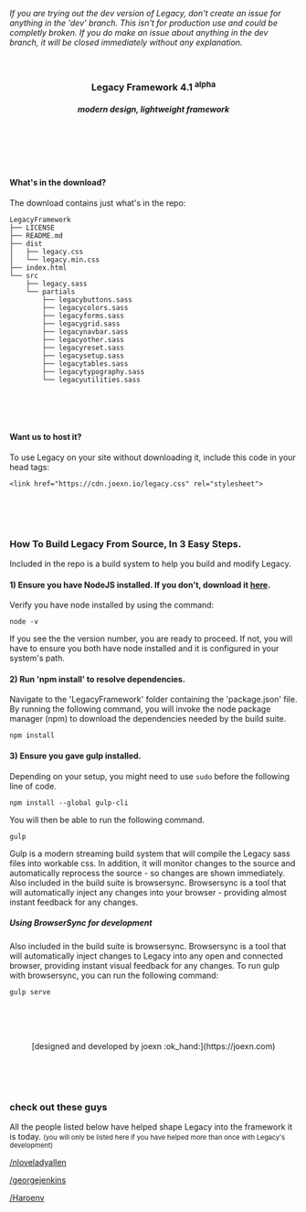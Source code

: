 _If you are trying out the dev version of Legacy, don't create an issue for anything in the 'dev' branch. This isn't for production use and could be completly broken._
_If you do make an issue about anything in the dev branch, it will be closed immediately without any explanation._
<br><br><br>

<h3 align="center"> Legacy Framework 4.1 <sup>alpha</sup> </h1>
<h5 align="center"> modern design, lightweight framework </h3>

<br><br><br><br>

#### What's in the download?

The download contains just what's in the repo:

```
LegacyFramework
├── LICENSE
├── README.md
├── dist
│   ├── legacy.css
│   └── legacy.min.css
├── index.html
└── src
    ├── legacy.sass
    └── partials
        ├── legacybuttons.sass
        ├── legacycolors.sass
        ├── legacyforms.sass
        ├── legacygrid.sass
        ├── legacynavbar.sass
        ├── legacyother.sass
        ├── legacyreset.sass
        ├── legacysetup.sass
        ├── legacytables.sass
        ├── legacytypography.sass
        └── legacyutilities.sass
```

<br><br><br>


#### Want us to host it?

To use Legacy on your site without downloading it, include this code in your head tags:

    <link href="https://cdn.joexn.io/legacy.css" rel="stylesheet">

<br><br><br>



### How To Build Legacy From Source, In 3 Easy Steps.

Included in the repo is a build system to help you build and modify Legacy.

#### 1) Ensure you have NodeJS installed. If you don't, download it [here](https://nodejs.org).
Verify you have node installed by using the command:

    node -v

If you see the the version number, you are ready to proceed. If not, you will have to ensure you both have node installed and it is configured in your system's path.

#### 2) Run 'npm install' to resolve dependencies.
Navigate to the 'LegacyFramework' folder containing the 'package.json' file. By running the following command, you will invoke the node package manager (npm) to download the dependencies needed by the build suite.

    npm install

#### 3) Ensure you gave gulp installed.
Depending on your setup, you might need to use `sudo` before the following line of code.

    npm install --global gulp-cli

You will then be able to run the following command.

    gulp

Gulp is a modern streaming build system that will compile the Legacy sass files into workable css. In addition, it will monitor changes to the source and automatically reprocess the source - so changes are shown immediately. Also included in the build suite is browsersync. Browsersync is a tool that will automatically inject any changes into your browser - providing almost instant feedback for any changes.

##### Using BrowserSync for development
Also included in the build suite is browsersync. Browsersync is a tool that will automatically inject changes to Legacy into any open and connected browser, providing instant visual feedback for any changes. To run gulp with browsersync, you can run the following command:

    gulp serve


<br><br><br>

<center>[designed and developed by joexn :ok_hand:](https://joexn.com)</center>

<br><br><br>

### check out these guys


All the people listed below have helped shape Legacy into the framework it is today.
<small>(you will only be listed here if you have helped more than once with Legacy's development)</small>

[/nloveladyallen](https://github.com/nloveladyallen)

[/georgejenkins](https://github.com/georgejenkins)

[/Haroenv](https://github.com/Haroenv)
